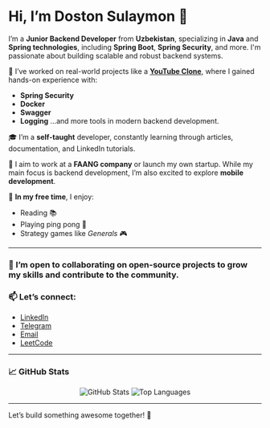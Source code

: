 # Hi, I’m Doston Sulaymon 👋

I’m a **Junior Backend Developer** from **Uzbekistan**, specializing in **Java** and **Spring technologies**, including **Spring Boot**, **Spring Security**, and more. I'm passionate about building scalable and robust backend systems.

🚀 I’ve worked on real-world projects like a **[YouTube Clone](https://github.com/dostonbekqosimov/youtube-backend)**, where I gained hands-on experience with:
- **Spring Security**
- **Docker**
- **Swagger**
- **Logging**
…and more tools in modern backend development.

🎓 I’m a **self-taught** developer, constantly learning through articles, documentation, and LinkedIn tutorials.

🌱 I aim to work at a **FAANG company** or launch my own startup. While my main focus is backend development, I’m also excited to explore **mobile development**.

🎯 **In my free time**, I enjoy:
- Reading 📚
- Playing ping pong 🏓
- Strategy games like *Generals* 🎮

---

### 🤝 I’m open to collaborating on open-source projects to grow my skills and contribute to the community.

### 📫 Let’s connect:
- [LinkedIn](https://www.linkedin.com/in/doston-sulaymon-7a085a242/)
- [Telegram](https://t.me/dostonsulaymon01)
- [Email](mailto:dostonqosimiy19@gmail.com)
- [LeetCode](https://leetcode.com/u/doston0123/)

---

### 📈 GitHub Stats

<div align="center">

<!-- GitHub Stats Card -->
<img src="https://github-readme-stats.vercel.app/api?username=dostonsulaymon&show_icons=true&theme=tokyonight&hide_border=true" alt="GitHub Stats" />

<!-- Top Languages Card -->
<img src="https://github-readme-stats.vercel.app/api/top-langs/?username=dostonsulaymon&layout=compact&theme=tokyonight&hide_border=true&exclude_repo=dostonsulaymon,leetcode-solutions" alt="Top Languages" />

</div>

---

Let’s build something awesome together! 🚀
